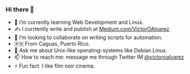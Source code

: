 ### Hi there 👋
<!--
- 🔭 I’m currently working on [100 Days of Code challenge](https://www.100daysofcode.com/)
- 🔭 I'm currently studying Computer Engineering at PUPR, Puerto Rico.
- 🤔 I’m looking help writing scripts for automation.
-->
<!-- 
- 🔭 I'm currently available for internships and employment.
- -->
- 🌱 I’m currently learning Web Development and Linux.
- ✍️ I currtently write and publish at [Medium.com/VictorOAlvarez](https://victoroalvarez.medium.com).
- 🤝 I’m looking to collaborate on writing scripts for automation.
- 🇵🇷 From Caguas, Puerto Rico.
- 💬 Ask me about Unix-like operating-systems like Debian Linux.
- 📫 How to reach me: message me through Twitter IM [@victoroalvarez](https://twitter.com/victoroalvarez)
- ⚡ Fun fact: I like film noir cinema.
